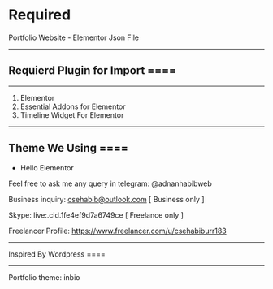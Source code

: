 # Required
Portfolio Website - Elementor Json File

-----------------------------------------
Requierd Plugin for Import ====
-----------------------------------------
---------------------------------------
1. Elementor
2. Essential Addons for Elementor
3. Timeline Widget For Elementor

----------------------------
Theme We Using ====
----------------------------
* Hello Elementor


Feel free to ask me any query in telegram:   @adnanhabibweb


 Business inquiry:  csehabib@outlook.com [ Business only ]
 
 Skype:  live:.cid.1fe4ef9d7a6749ce  [ Freelance only ]
 
 Freelancer Profile: https://www.freelancer.com/u/csehabiburr183

---------------------------- --------
Inspired By Wordpress ====
---------------------------- --------
 Portfolio theme: inbio

